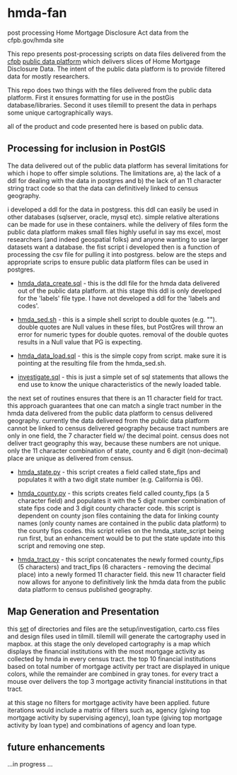 hmda-fan
========

post processing Home Mortgage Disclosure Act data from the cfpb.gov/hmda site

This repo presents post-processing scripts on data files delivered from the [cfpb](http://www.cfpb.gov) [public data platform](http://www.consumerfinance.gov/hmda/) which delivers slices of Home Mortgage Disclosure Data.  The intent of the public data platform is to provide filtered data for mostly researchers.

This repo does two things with the files delivered from the public data platform.  First it ensures formatting for use in the postGis database/libraries.  Second it uses tilemill to present the data in perhaps some unique cartographically ways.

all of the product and code presented here is based on public data.

Processing for inclusion in PostGIS
-----------------------------------
The data delivered out of the public data platform has several limitations for which i hope to offer simple solutions.  The limitations are, a) the lack of a ddl for dealing with the data in postgres and b) the lack of an 11 character string tract code so that the data can definitively linked to census geography.

i developed a ddl for the data in postgress.  this ddl can easily be used in other databases (sqlserver, oracle, mysql etc).  simple relative alterations can be made for use in these containers.  while the delivery of files form the public data platform makes small files highly useful in say ms excel, most researchers (and indeed geospatial folks) and anyone wanting to use larger datasets want a database.  the fist script i developed then is a function of processing the csv file for pulling it into postgress.  below are the steps and appropriate scrips to ensure public data platform files can be used in postgres.

- [hmda_data_create.sql](https://github.com/cfpb/hmda-fan/blob/master/data_process/hmda_data_create.sql) - this is the ddl file for the hmda data delivered out of the public data platform.  at this stage this ddl is only developed for the 'labels' file type.  I have not developed a ddl for the 'labels and codes'.

- [hmda_sed.sh](https://github.com/cfpb/hmda-fan/blob/master/data_process/hmda_sed.sh) - this is a simple shell script to double quotes (e.g. "").  double quotes are Null values in these files, but PostGres will throw an error for numeric types for double quotes.  removal of the double quotes results in a Null value that PG is expecting.

- [hmda_data_load.sql](https://github.com/cfpb/hmda-fan/blob/master/data_process/hmda_load_data_all.sql) - this is the simple copy from script.  make sure it is pointing at the resulting file from the hmda_sed.sh.

- [investigate.sql](https://github.com/cfpb/hmda-fan/blob/master/data_process/investigate.sql) - this is just a simple set of sql statements that allows the end use to know the unique characteristics of the newly loaded table.

the next set of routines ensures that there is an 11 character field for tract.  this approach guarantees that one can match a single tract number in the hmda data delivered from the public data platform to census delivered geography.  currently the data delivered from the public data platform cannot be linked to census delivered geography because tract numbers are only in one field, the 7 character field w/ the decimal point.  census does not deliver tract geography this way, because these numbers are not unique.  only the 11 character combination of state, county and 6 digit (non-decimal) place are unique as delivered from census.

- [hmda_state.py](https://github.com/cfpb/hmda-fan/blob/master/hmda_fips_process/hmda_state.py) - this script creates a field called state_fips and populates it with a two digit state number (e.g. California is 06).

- [hmda_county.py](https://github.com/cfpb/hmda-fan/blob/master/hmda_fips_process/hmda_county.py) - this scripts creates field called county_fips (a 5 character field) and populates it with the 5 digit number combination of state fips code and 3 digit county character code.  this script is dependent on county json files containing the data for linking county names (only county names are contained in the public data platform) to the county fips codes.  this script relies on the hmda_state_script being run first, but an enhancement would be to put the state update into this script and removing one step.

- [hmda_tract.py](https://github.com/cfpb/hmda-fan/blob/master/hmda_fips_process/hmda_tract.py) - this script concatenates the newly formed county_fips (5 characters) and tract_fips (6 characters - removing the decimal place) into a newly formed 11 character field.  this new 11 character field now allows for anyone to definitively link the hmda data from the public data platform to census published geography.

Map Generation and Presentation 
-------------------------------
this [set](https://github.com/cfpb/hmda-fan/tree/master/base_map) of directories and files are the setup/investigation, carto.css files and design files used in tilmill.  tilemill will generate the cartography used in mapbox.  at this stage the only developed cartography is a map which displays the financial institutions with the most mortgage activity as collected by hmda in every census tract.  the top 10 financial institutions based on total number of mortgage activity per tract are displayed in unique colors, while the remainder are combined in gray tones.  for every tract a mouse over delivers the top 3 mortgage activity financial institutions in that tract.

at this stage no filters for mortgage activity have been applied.  future iterations would include a matrix of filters such as, agency (giving top mortgage activity by supervising agency), loan type (giving top mortgage activity by loan type) and combinations of agency and loan type.  


future enhancements
-------
...in progress ...
 
